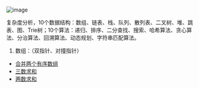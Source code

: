 ### 
![image](https://user-images.githubusercontent.com/34086399/153351759-210f55eb-6849-43ad-9899-983dbf681d76.png)

复杂度分析，10个数据结构：数组、链表、栈、队列、散列表、二叉树、堆、跳表、图、Trie树；10个算法：递归、排序、二分查找、搜索、哈希算法、贪心算法、分治算法、回溯算法、动态规划、字符串匹配算法。


1. 数组：（双指针、对撞指针）
 - [合并两个有序数组](https://github.com/hytStart/daybydayStudy/issues/1)
 - [三数求和](https://github.com/hytStart/daybydayStudy/issues/2)
 - [两数求和](https://github.com/hytStart/daybydayStudy/issues/3)
